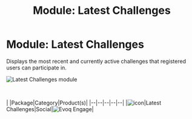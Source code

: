 ﻿---
uid: module-latest-challenges
topic: module-latest-challenges
locale: en
title: "Module: Latest Challenges"
dnneditions: 
dnnversion: 09.02.00
parent-topic: social-modules
related-topics: module-activities,module-activity-stream,module-answers,module-blogs,module-challenges,module-discussions,module-group-directory,module-group-spaces,module-ideas,module-journal,module-leaderboard,module-member-directory,module-message-center,module-my-status,module-profile-dashboard,module-social-groups,module-related-content,module-social-events,module-social-sharing,module-user-badges,module-wiki
---

# Module: Latest Challenges

Displays the most recent and currently active challenges that registered users can participate in.

  

![Latest Challenges module](/images/scr-module-LatestChallenges.png)

  

 

|  |Package|Category|Product(s)|
|--|--|--|--|--|
|![icon](/images/ico-module-latestchallenges.png)|Latest Challenges|Social|![Evoq Engage](/images/ico-evoq-engage.png)|
